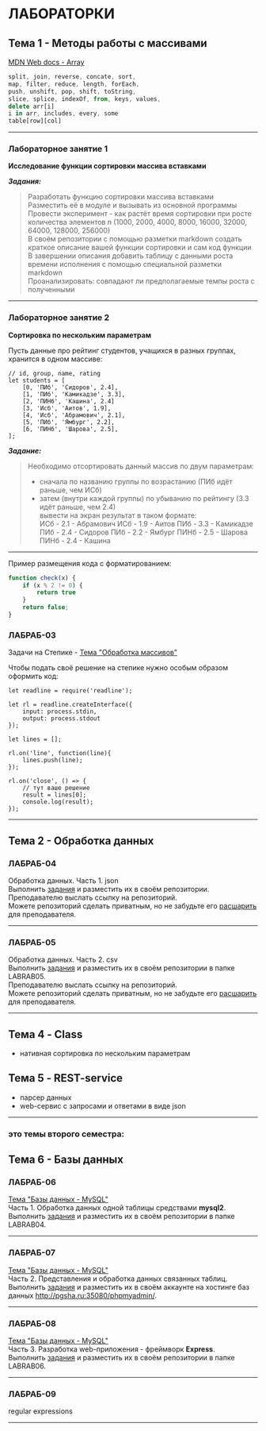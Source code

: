 # ЛАБОРАТОРКИ

## Тема 1 - Методы работы с массивами  

[MDN Web docs - Array](https://developer.mozilla.org/en-US/docs/Web/JavaScript/Reference/Global_Objects/Array)  

```js  
split, join, reverse, concate, sort, 
map, filter, reduce, length, forEach,  
push, unshift, pop, shift, toString, 
slice, splice, indexOf, from, keys, values, 
delete arr[i]  
i in arr, includes, every, some  
table[row][col]  
```

---  

### Лабораторное занятие 1  

**Исследование функции сортировки массива вставками**  

***Задания:***  

> Разработать функцию сортировки массива вставками  
> Разместить её в модуле и вызывать из основной программы  
> Провести эксперимент - как растёт время сортировки при росте количества элементов n (1000, 2000, 4000, 8000, 16000, 32000, 64000, 128000, 256000)  
> В своём репозитории с помощью разметки markdown создать краткое описание вашей функции сортировки и сам код функции  
> В завершении описания добавить таблицу с данными роста времени исполнения с помощью специальной разметки markdown  
> Проанализировать: совпадают ли предполагаемые темпы роста с полученными  

---  

### Лабораторное занятие 2  

**Сортировка по нескольким параметрам**  

Пусть данные про рейтинг студентов, учащихся в разных группах, хранится в одном массиве:  
```
// id, group, name, rating
let students = [
    [0, 'ПИб', 'Сидоров', 2.4],
    [1, 'ПИб', 'Камикадзе', 3.3],
    [2, 'ПИНб', 'Кашина', 2.4]
    [3, 'Иcб', 'Аитов', 1.9],
    [4, 'Иcб', 'Абрамович', 2.1],
    [5, 'ПИб', 'Ямбург', 2.2], 
    [6, 'ПИНб', 'Шарова', 2.5], 
];
```

***Задание:***  

> Необходимо отсортировать данный массив по двум параметрам:  
> - сначала по названию группы по возрастанию (ПИб идёт раньше, чем ИСб)  
> - затем (внутри каждой группы) по убыванию по рейтингу (3.3 идёт раньше, чем 2.4)  
> вывести на экран результат в таком формате:  
ИСб - 2.1 - Абрамович
ИСб - 1.9 - Аитов
ПИб - 3.3 - Камикадзе
ПИб - 2.4 - Сидоров
ПИб - 2.2 - Ямбург
ПИНб - 2.5 - Шарова
ПИНб - 2.4 - Кашина

---  


Пример размещения кода с форматированием:  

```js
function check(x) {
    if (x % 2 != 0) {
        return true
    }
    return false;
}
```

### ЛАБРАБ-03  
Задачи на Степике - [Тема "Обработка массивов"](https://stepik.org/lesson/416145/)  

Чтобы подать своё решение на степике нужно особым образом оформить код:
```
let readline = require('readline');

let rl = readline.createInterface({
    input: process.stdin,
    output: process.stdout
});

let lines = [];

rl.on('line', function(line){
    lines.push(line);
});

rl.on('close', () => {
    // тут ваше решение
    result = lines[0];
    console.log(result);
});
```

---  

## Тема 2 - Обработка данных  

### ЛАБРАБ-04  
Обработка данных. Часть 1. json  
Выполнить [задания](./LABRAB04/) и разместить их в своём репозитории.  
Преподавателю выслать ссылку на репозиторий.  
Можете репозиторий сделать приватным, но не забудьте его [расшарить](/pdf/shareGit.pdf) для преподавателя.  

---  

### ЛАБРАБ-05  
Обработка данных. Часть 2. csv  
Выполнить [задания](./LABRAB05/) и разместить их в своём репозитории в папке LABRAB05.  
Преподавателю выслать ссылку на репозиторий.  
Можете репозиторий сделать приватным, но не забудьте его [расшарить](/pdf/shareGit.pdf) для преподавателя.  

---  

## Тема 4 - Class  

- нативная сортировка по нескольким параметрам  

## Тема 5 - REST-service  

- парсер данных  
- web-сервис с запросами и ответами в виде json  

---  

### это темы второго семестра:  

## Тема 6 - Базы данных  

### ЛАБРАБ-06  
[Тема "Базы данных - MySQL"](/theme-06-MySQL/)  
Часть 1. Обработка данных одной таблицы средствами **mysql2**.  
Выполнить [задания](./LABRAB04/) и разместить их в своём репозитории в папке LABRAB04.  

---  

### ЛАБРАБ-07  
[Тема "Базы данных - MySQL"](/theme-06-MySQL/)  
Часть 2. Представления и обработка данных связанных таблиц.  
Выполнить [задания](./LABRAB05/) и разместить их в своём аккаунте на хостинге баз данных http://pgsha.ru:35080/phpmyadmin/.  

---  

### ЛАБРАБ-08  
[Тема "Базы данных - MySQL"](/theme-06-MySQL/)  
Часть 3. Разработка web-приложения - фреймворк **Express**.  
Выполнить [задания](./LABRAB06/) и разместить их в своём репозитории в папке LABRAB06.  

---  

### ЛАБРАБ-09  
regular expressions  

---  
